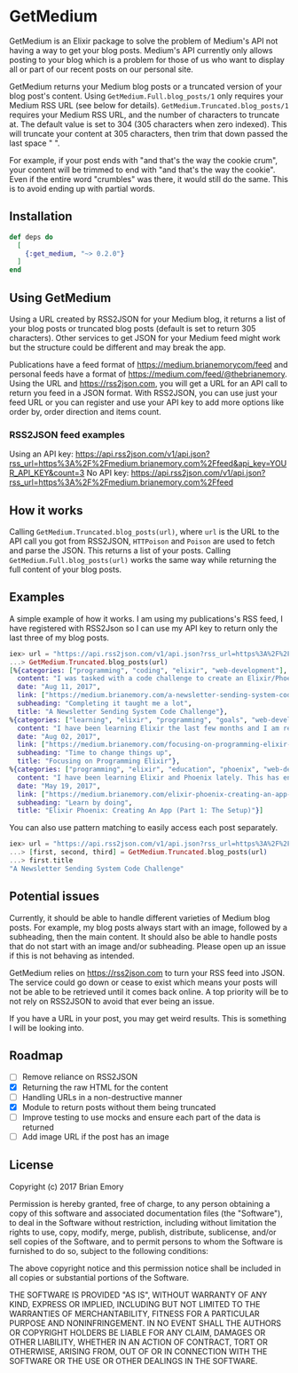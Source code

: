 # GetMedium

GetMedium is an Elixir package to solve the problem of Medium's API not having a way to get your blog posts. Medium's API currently only allows posting to your blog which is a problem for those of us who want to display all or part of our recent posts on our personal site.

GetMedium returns your Medium blog posts or a truncated version of your blog post's content. Using `GetMedium.Full.blog_posts/1` only requires your Medium RSS URL (see below for details). `GetMedium.Truncated.blog_posts/1` requires your Medium RSS URL, and the number of characters to truncate at. The default value is set to 304 (305 characters when zero indexed). This will truncate your content at 305 characters, then trim that down passed the last space " ".

For example, if your post ends with "and that's the way the cookie crum", your content will be trimmed to end with "and that's the way the cookie". Even if the entire word "crumbles" was there, it would still do the same. This is to avoid ending up with partial words.

## Installation

```elixir
def deps do
  [
    {:get_medium, "~> 0.2.0"}
  ]
end
```

## Using GetMedium
Using a URL created by RSS2JSON for your Medium blog, it returns a list of your blog posts or truncated blog posts (default is set to return 305 characters). Other services to get JSON for your Medium feed might work but the structure could be different and may break the app.

Publications have a feed format of https://medium.brianemorycom/feed and personal feeds have a format of https://medium.com/feed/@thebrianemory. Using the URL and https://rss2json.com, you will get a URL for an API call to return you feed in a JSON format. With RSS2JSON, you can use just your feed URL or you can register and use your API key to add more options like order by, order direction and items count.

### RSS2JSON feed examples
Using an API key: https://api.rss2json.com/v1/api.json?rss_url=https%3A%2F%2Fmedium.brianemory.com%2Ffeed&api_key=YOUR_API_KEY&count=3
No API key: https://api.rss2json.com/v1/api.json?rss_url=https%3A%2F%2Fmedium.brianemory.com%2Ffeed

## How it works
Calling `GetMedium.Truncated.blog_posts(url)`, where `url` is the URL to the API call you got from RSS2JSON, `HTTPoison` and `Poison` are used to fetch and parse the JSON. This returns a list of your posts. Calling `GetMedium.Full.blog_posts(url)` works the same way while returning the full content of your blog posts.

## Examples
A simple example of how it works. I am using my publications's RSS feed, I have registered with RSS2Json so I can use my API key to return only the last three of my blog posts.
```elixir
iex> url = "https://api.rss2json.com/v1/api.json?rss_url=https%3A%2F%2Fmedium.brianemory.com%2Frss&api_key=YOUR_API_KEY&count=3"
...> GetMedium.Truncated.blog_posts(url)
[%{categories: ["programming", "coding", "elixir", "web-development"],
  content: "I was tasked with a code challenge to create an Elixir/Phoenix app that would be a newsletter sending system. The requirements were simple and I had 48 hours to complete it. I lost a bit of time on the first day which caused me to cut some corners and not use TDD (tsk tsk). I had a deadline and...",
  date: "Aug 11, 2017",
  link: ["https://medium.brianemory.com/a-newsletter-sending-system-code-challenge-22da00d073cc"],
  subheading: "Completing it taught me a lot",
  title: "A Newsletter Sending System Code Challenge"},
%{categories: ["learning", "elixir", "programming", "goals", "web-development"],
  content: "I have been learning Elixir the last few months and I am really enjoying it. So much in fact, I am making that my main focus. This includes what I spend my time learning and programming, and where I apply to for jobs. Elixir 1.5 and Phoenix 1.3 just came out so it is a good time to buckle down and...",
  date: "Aug 02, 2017",
  link: ["https://medium.brianemory.com/focusing-on-programming-elixir-a77daab98c05"],
  subheading: "Time to change things up",
  title: "Focusing on Programming Elixir"},
%{categories: ["programming", "elixir", "education", "phoenix", "web-development"],
  content: "I have been learning Elixir and Phoenix lately. This has entailed reading bits of books, reading blog posts, and following along with tutorials. It is time to build my first application that is not from a tutorial. I decided to make this easier on myself by cloning my Angular on Rails app ...",
  date: "May 19, 2017",
  link: ["https://medium.brianemory.com/elixir-phoenix-creating-an-app-part-1-the-setup-6626264be03"],
  subheading: "Learn by doing",
  title: "Elixir Phoenix: Creating An App (Part 1: The Setup)"}]
```

You can also use pattern matching to easily access each post separately.
```elixir
iex> url = "https://api.rss2json.com/v1/api.json?rss_url=https%3A%2F%2Fmedium.brianemory.com%2Frss&api_key=YOUR_API_KEY&count=3"
...> [first, second, third] = GetMedium.Truncated.blog_posts(url)
...> first.title
"A Newsletter Sending System Code Challenge"
```
## Potential issues
Currently, it should be able to handle different varieties of Medium blog posts. For example, my blog posts always start with an image, followed by a subheading, then the main content. It should also be able to handle posts that do not start with an image and/or subheading. Please open up an issue if this is not behaving as intended.

GetMedium relies on https://rss2json.com to turn your RSS feed into JSON. The
service could go down or cease to exist which means your posts will not be able
to be retrieved until it comes back online. A top priority will be to not rely
on RSS2JSON to avoid that ever being an issue.

If you have a URL in your post, you may get weird results. This is something I will be looking into.

## Roadmap
- [ ] Remove reliance on RSS2JSON
- [x] Returning the raw HTML for the content
- [ ] Handling URLs in a non-destructive manner
- [x] Module to return posts without them being truncated
- [ ] Improve testing to use mocks and ensure each part of the data is returned
- [ ] Add image URL if the post has an image

## License
Copyright (c) 2017 Brian Emory

Permission is hereby granted, free of charge, to any person obtaining
a copy of this software and associated documentation files (the
"Software"), to deal in the Software without restriction, including
without limitation the rights to use, copy, modify, merge, publish,
distribute, sublicense, and/or sell copies of the Software, and to
permit persons to whom the Software is furnished to do so, subject to
the following conditions:

The above copyright notice and this permission notice shall be
included in all copies or substantial portions of the Software.

THE SOFTWARE IS PROVIDED "AS IS", WITHOUT WARRANTY OF ANY KIND,
EXPRESS OR IMPLIED, INCLUDING BUT NOT LIMITED TO THE WARRANTIES OF
MERCHANTABILITY, FITNESS FOR A PARTICULAR PURPOSE AND
NONINFRINGEMENT. IN NO EVENT SHALL THE AUTHORS OR COPYRIGHT HOLDERS BE
LIABLE FOR ANY CLAIM, DAMAGES OR OTHER LIABILITY, WHETHER IN AN ACTION
OF CONTRACT, TORT OR OTHERWISE, ARISING FROM, OUT OF OR IN CONNECTION
WITH THE SOFTWARE OR THE USE OR OTHER DEALINGS IN THE SOFTWARE.
